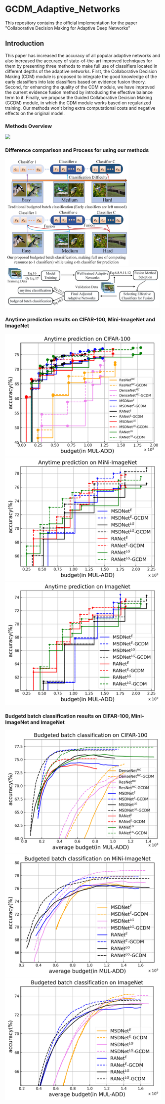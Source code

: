 # GCDM_Adaptive_Networks
This repository contains the official implementation for the paper "Collaborative Decision Making for Adaptive Deep Networks"
## Introduction
This paper has increased the accuracy of all popular adaptive networks and also increased the accuracy of state-of-the-art improved techniques for them by presenting three methods to make full use of classifiers located in different depths of the adaptive networks. First, the Collaborative Decision Making (CDM) module is proposed to integrate the good knowledge of the early classifiers into late classifiers based on evidence fusion theory. Second, for enhancing the quality of the CDM module, we have improved the current evidence fusion method by introducing the effective balance term to it. Finally, we propose the Guided Collaborative Decision Making (GCDM) module, in which the CDM module works based on regularized training. Our methods won't bring extra computational costs and negative effects on the original model.
### Methods Overview
<img src="https://github.com/Meteor-Stars/GCDM_Adaptive_Networks/blob/master/Figures/methods_overview_comparsion.jpg" width="650">

### Difference comparison and Process for using our methods
<img src="https://github.com/Meteor-Stars/GCDM_Adaptive_Networks/blob/master/Figures/bugdeted_classification_difference.jpg" width="400"> 
<img src="https://github.com/Meteor-Stars/GCDM_Adaptive_Networks/blob/master/Figures/model_used_process.jpg" width="500">


### Anytime prediction results on CIFAR-100, Mini-ImageNet and ImageNet
<img src="https://github.com/Meteor-Stars/GCDM_Adaptive_Networks/blob/master/Figures/anytime_Cifar100.png"><img src="https://github.com/Meteor-Stars/GCDM_Adaptive_Networks/blob/master/Figures/anytime_MiNi_ImageNet.png"><img src="https://github.com/Meteor-Stars/GCDM_Adaptive_Networks/blob/master/Figures/anytime_ImageNet.png">

### Budgetd batch classification results on CIFAR-100, Mini-ImageNet and ImageNet
<img src="https://github.com/Meteor-Stars/GCDM_Adaptive_Networks/blob/master/Figures/dynamic_cifar100.png"> <img src="https://github.com/Meteor-Stars/GCDM_Adaptive_Networks/blob/master/Figures/dynamic_MiNi_ImageNet.png"> <img src="https://github.com/Meteor-Stars/GCDM_Adaptive_Networks/blob/master/Figures/dynamic_ImageNet.png"> 
